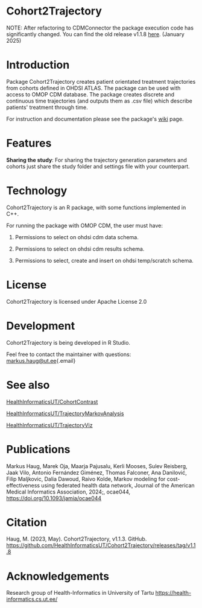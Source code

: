 
# Cohort2Trajectory

NOTE: After refactoring to CDMConnector the package execution code has significantly changed. You can find the old release v1.1.8 [here](https://github.com/HealthInformaticsUT/Cohort2Trajectory/releases/tag/v1.1.8). (January 2025)

# Introduction

Package Cohort2Trajectory creates patient orientated treatment trajectories from cohorts defined in OHDSI ATLAS. The package can be used with access to OMOP CDM database.
The package creates discrete and continuous time trajectories (and outputs them as .csv file) which describe patients' treatment through time.

For instruction and documentation please see the package's [wiki](https://healthinformaticsut.github.io/Cohort2Trajectory/) page.

# Features

**Sharing the study**: For sharing the trajectory generation parameters and cohorts just share the study folder and settings file with your counterpart.

# Technology

Cohort2Trajectory is an R package, with some functions implemented in C++.

For running the package with OMOP CDM, the user must have: 

1. Permissions to select on ohdsi cdm data schema.

2. Permissions to select on ohdsi cdm results schema.

3. Permissions to select, create and insert on ohdsi temp/scratch schema.

# License

Cohort2Trajectory is licensed under Apache License 2.0

# Development

Cohort2Trajectory is being developed in R Studio.

Feel free to contact the maintainer with questions: [markus.haug\@ut.ee](mailto:markus.haug@ut.ee){.email}

# See also 

[HealthInformaticsUT/CohortContrast](https://github.com/HealthInformaticsUT/CohortContrast)

[HealthInformaticsUT/TrajectoryMarkovAnalysis](https://github.com/HealthInformaticsUT/TrajectoryMarkovAnalysis)

[HealthInformaticsUT/TrajectoryViz](https://github.com/HealthInformaticsUT/TrajectoryViz)

# Publications

Markus Haug, Marek Oja, Maarja Pajusalu, Kerli Mooses, Sulev Reisberg, Jaak Vilo, Antonio Fernández Giménez, Thomas Falconer, Ana Danilović, Filip Maljkovic, Dalia Dawoud, Raivo Kolde, Markov modeling for cost-effectiveness using federated health data network, Journal of the American Medical Informatics Association, 2024;, ocae044, <https://doi.org/10.1093/jamia/ocae044>

# Citation

Haug, M.
(2023, May).
Cohort2Trajectory, v1.1.3.
GitHub.
<https://github.com/HealthInformaticsUT/Cohort2Trajectory/releases/tag/v1.1.8>

# Acknowledgements

Research group of Health-Informatics in University of Tartu <https://health-informatics.cs.ut.ee/>
